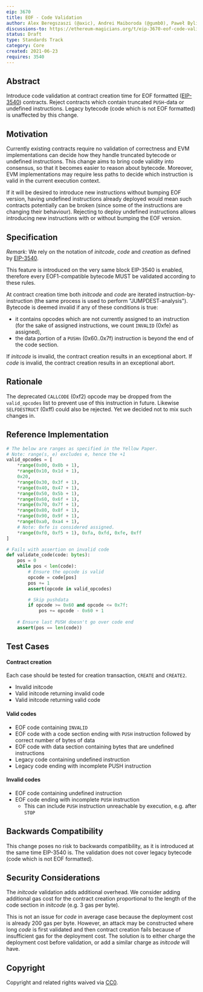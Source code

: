 ```yaml
---
eip: 3670
title: EOF - Code Validation
author: Alex Beregszaszi (@axic), Andrei Maiboroda (@gumb0), Paweł Bylica (@chfast)
discussions-to: https://ethereum-magicians.org/t/eip-3670-eof-code-validation/6693
status: Draft
type: Standards Track
category: Core
created: 2021-06-23
requires: 3540
---
```


## Abstract

Introduce code validation at contract creation time for EOF formatted ([EIP-3540](./eip-3540.md)) contracts. Reject contracts which contain truncated `PUSH`-data or undefined instructions. Legacy bytecode (code which is not EOF formatted) is unaffected by this change.

## Motivation

Currently existing contracts require no validation of correctness and EVM implementations can decide how they handle truncated bytecode or undefined instructions. This change aims to bring code validity into consensus, so that it becomes easier to reason about bytecode. Moreover, EVM implementations may require less paths to decide which instruction is valid in the current execution context.

If it will be desired to introduce new instructions without bumping EOF version, having undefined instructions already deployed would mean such contracts potentially can be broken (since some of the instructions are changing their behaviour). Rejecting to deploy undefined instructions allows introducing new instructions with or without bumping the EOF version.

## Specification

*Remark:* We rely on the notation of *initcode*, *code* and *creation* as defined by [EIP-3540](./eip-3540.md).

This feature is introduced on the very same block EIP-3540 is enabled, therefore every EOF1-compatible bytecode MUST be validated according to these rules.

At contract creation time both *initcode* and *code* are iterated instruction-by-instruction (the same process is used to perform "JUMPDEST-analysis"). Bytecode is deemed invalid if any of these conditions is true:
- it contains opcodes which are not currently assigned to an instruction (for the sake of assigned instructions, we count `INVALID` (0xfe) as assigned),
- the data portion of a `PUSHn` (0x60..0x7f) instruction is beyond the end of the code section.

If *initcode* is invalid, the contract creation results in an exceptional abort.
If *code* is invalid, the contract creation results in an exceptional abort.

## Rationale

The deprecated `CALLCODE` (0xf2) opcode may be dropped from the `valid_opcodes` list to prevent use of this instruction in future. Likewise `SELFDESTRUCT` (0xff) could also be rejected. Yet we decided not to mix such changes in.

## Reference Implementation

```python
# The below are ranges as specified in the Yellow Paper.
# Note: range(s, e) excludes e, hence the +1
valid_opcodes = [
    *range(0x00, 0x0b + 1),
    *range(0x10, 0x1d + 1),
    0x20,
    *range(0x30, 0x3f + 1),
    *range(0x40, 0x47 + 1),
    *range(0x50, 0x5b + 1),
    *range(0x60, 0x6f + 1),
    *range(0x70, 0x7f + 1),
    *range(0x80, 0x8f + 1),
    *range(0x90, 0x9f + 1),
    *range(0xa0, 0xa4 + 1),
    # Note: 0xfe is considered assigned.
    *range(0xf0, 0xf5 + 1), 0xfa, 0xfd, 0xfe, 0xff
]

# Fails with assertion on invalid code
def validate_code(code: bytes):
    pos = 0
    while pos < len(code):
        # Ensure the opcode is valid
        opcode = code[pos]
        pos += 1
        assert(opcode in valid_opcodes)

        # Skip pushdata
        if opcode >= 0x60 and opcode <= 0x7f:
            pos += opcode - 0x60 + 1
    
    # Ensure last PUSH doesn't go over code end
    assert(pos == len(code))
```

## Test Cases

#### Contract creation

Each case should be tested for creation transaction, `CREATE` and `CREATE2`.

- Invalid initcode
- Valid initcode returning invalid code
- Valid initcode returning valid code

#### Valid codes

- EOF code containing `INVALID`
- EOF code with a code section ending with `PUSH` instruction followed by correct number of bytes of data
- EOF code with data section containing bytes that are undefined instructions
- Legacy code containing undefined instruction
- Legacy code ending with incomplete PUSH instruction

#### Invalid codes

- EOF code containing undefined instruction
- EOF code ending with incomplete `PUSH` instruction
    - This can include `PUSH` instruction unreachable by execution, e.g. after `STOP`

## Backwards Compatibility

This change poses no risk to backwards compatibility, as it is introduced at the same time EIP-3540 is. The validation does not cover legacy bytecode (code which is not EOF formatted).

## Security Considerations

The *initcode* validation adds additional overhead. We consider adding additional gas cost for the contract creation proportional to the length of the code section in *initcode* (e.g. 3 gas per byte).

This is not an issue for *code* in average case because the deployment cost is already 200 gas per byte. However, an attack may be constructed where long *code* is first validated and then contract creation fails because of insufficient gas for the deployment cost. The solution is to either charge the deployment cost before validation, or add a similar charge as *initcode* will have.

## Copyright

Copyright and related rights waived via [CC0](https://creativecommons.org/publicdomain/zero/1.0/).